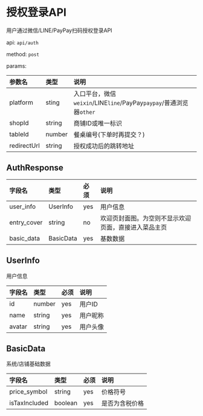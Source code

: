 # 授权登录API

用户通过微信/LINE/PayPay扫码授权登录API

api: `api/auth`

method: `post`

params:

参数名|类型|说明
:--|:--|:--
platform|sting|入口平台，微信`weixin`/LINE`line`/PayPay`paypay`/普通浏览器`other`
shopId|string|商铺ID或唯一标识
tableId|number|餐桌编号(下单时再提交？)
redirectUrl|string|授权成功后的跳转地址

## AuthResponse

字段名|类型|必须|说明
:--|:--|:--|:--
user_info|UserInfo|yes|用户信息
entry_cover|string|no|欢迎页封面图。为空则不显示欢迎页面，直接进入菜品主页
basic_data|BasicData|yes|基数数据

## UserInfo

用户信息

字段名|类型|必须|说明
:--|:--|:--|:--
id|number|yes|用户ID
name|string|yes|用户昵称
avatar|string|yes|用户头像

## BasicData

系统/店铺基础数据

字段名|类型|必须|说明
:--|:--|:--|:--
price_symbol|string|yes|价格符号
isTaxIncluded|boolean|yes|是否为含税价格
